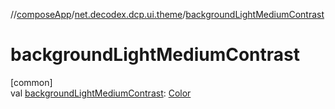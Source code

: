 //[composeApp](../../index.md)/[net.decodex.dcp.ui.theme](index.md)/[backgroundLightMediumContrast](background-light-medium-contrast.md)

# backgroundLightMediumContrast

[common]\
val [backgroundLightMediumContrast](background-light-medium-contrast.md): [Color](https://developer.android.com/reference/kotlin/androidx/compose/ui/graphics/Color.html)

